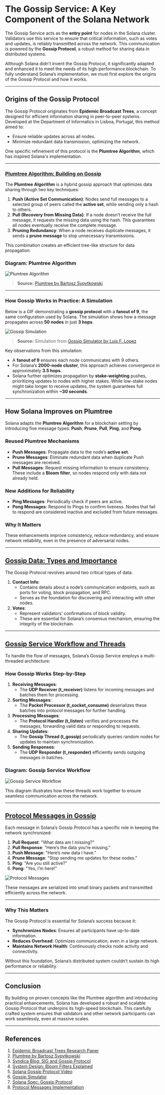 # **The Gossip Service: A Key Component of the Solana Network**

The Gossip Service acts as the **entry point** for nodes in the Solana cluster. Validators use this service to ensure that critical information, such as votes and updates, is reliably transmitted across the network. This communication is powered by the **Gossip Protocol**, a robust method for sharing data in distributed systems.

Although Solana didn’t invent the Gossip Protocol, it significantly adapted and enhanced it to meet the needs of its high-performance blockchain. To fully understand Solana’s implementation, we must first explore the origins of the Gossip Protocol and how it works.

---

## **Origins of the Gossip Protocol**

The Gossip Protocol originates from **Epidemic Broadcast Trees**, a concept designed for efficient information sharing in peer-to-peer systems. Developed at the Department of Informatics in Lisboa, Portugal, this method aimed to:

- Ensure reliable updates across all nodes.
- Minimize redundant data transmission, optimizing the network.

One specific refinement of this protocol is the **Plumtree Algorithm**, which has inspired Solana's implementation.

---

### **[Plumtree Algorithm: Building on Gossip](#plumtree-algorithm)**

The **Plumtree Algorithm** is a hybrid gossip approach that optimizes data sharing through two key techniques:

1. **Push (Active Set Communication)**: Nodes send full messages to a selected group of peers called the **active set**, while sending only a hash to others.
2. **Pull (Recovery from Missing Data)**: If a node doesn’t receive the full message, it requests the missing data using the hash. This guarantees all nodes eventually receive the complete message.
3. **Pruning Redundancy**: When a node receives duplicate messages, it sends a **prune message** to stop unnecessary transmissions.

This combination creates an efficient tree-like structure for data propagation.

### **Diagram: Plumtree Algorithm**

![Plumtree Algorithm](imgs/tree-construction.gif)

> **Source:** [Plumtree by Bartosz Sypytkowski](https://www.bartoszsypytkowski.com/plumtree/)

---

### **How Gossip Works in Practice: A Simulation**

Below is a GIF demonstrating a **gossip protocol** with a **fanout of 9**, the same configuration used by Solana. The simulation shows how a message propagates across **50 nodes** in just **3 hops**.

![Gossip Simulation](imgs/gossip%20simulation.gif)

> **Source:** Simulation from [Gossip Simulator by Luis F. Lopez](https://flopezluis.github.io/gossip-simulator/)

Key observations from this simulation:

- A **fanout of 9** ensures each node communicates with 9 others.
- For Solana’s **2000-node cluster**, this approach achieves convergence in approximately **3.5 hops**.
- Solana further optimizes propagation by **stake-weighting** pushes, prioritizing updates to nodes with higher stakes. While low-stake nodes might take longer to receive updates, the system guarantees full synchronization within **~30 seconds**.

---

## **How Solana Improves on Plumtree**

Solana adapts the **Plumtree Algorithm** for a blockchain setting by introducing five message types: **Push**, **Prune**, **Pull**, **Ping**, and **Pong**.

### **Reused Plumtree Mechanisms**

- **Push Messages**: Propagate data to the node’s **active set**.
- **Prune Messages**: Eliminate redundant data when duplicate Push messages are received.
- **Pull Messages**: Request missing information to ensure consistency. These include a **Bloom filter**, so nodes respond only with data not already held.

### **New Additions for Reliability**

- **Ping Messages**: Periodically check if peers are active.
- **Pong Messages**: Respond to Pings to confirm liveness. Nodes that fail to respond are considered inactive and excluded from future messages.

### **Why It Matters**

These enhancements improve consistency, reduce redundancy, and ensure network reliability, even in the presence of adversarial nodes.

---

## **[Gossip Data: Types and Importance](#gossip-data-types-and-importance)**

The Gossip Protocol revolves around two critical types of data:

1. **Contact Info**:
   - Contains details about a node’s communication endpoints, such as ports for voting, block propagation, and RPC.
   - Serves as the foundation for discovering and interacting with other nodes.
2. **Votes**:
   - Represent validators' confirmations of block validity.
   - These are essential for Solana’s consensus mechanism, ensuring the integrity of the blockchain.

---

## **[Gossip Service Workflow and Threads](#gossip-service-workflow-and-threads)**

To handle the flow of messages, Solana’s Gossip Service employs a multi-threaded architecture:

### **How Gossip Works Step-by-Step**

1. **Receiving Messages**:
   - The **UDP Receiver (t_receiver)** listens for incoming messages and batches them for processing.
2. **Sorting Messages**:
   - The **Packet Processor (t_socket_consume)** deserializes these batches into protocol messages for further handling.
3. **Processing Messages**:
   - The **Protocol Handler (t_listen)** verifies and processes the messages, forwarding valid data or responding to requests.
4. **Sharing Updates**:
   - The **Gossip Thread (t_gossip)** periodically queries random nodes for updates to maintain synchronization.
5. **Sending Responses**:
   - The **UDP Responder (t_responder)** efficiently sends outgoing messages in batches.

### **Diagram: Gossip Service Workflow**

![Gossip Service Workflow](imgs/Gossip%20Service.png)

This diagram illustrates how these threads work together to ensure seamless communication across the network.

---

## **[Protocol Messages in Gossip](#protocol-messages-in-gossip)**

Each message in Solana’s Gossip Protocol has a specific role in keeping the network synchronized:

1. **Pull Request**: "What data am I missing?"
2. **Pull Response**: "Here’s the data you’re missing."
3. **Push Message**: "Here’s new data I have."
4. **Prune Message**: "Stop sending me updates for these nodes."
5. **Ping**: "Are you still active?"
6. **Pong**: "Yes, I’m here!"

![Protocol Messages](imgs/Protocol.png)

These messages are serialized into small binary packets and transmitted efficiently across the network.

---

### **Why This Matters**

The Gossip Protocol is essential for Solana’s success because it:

- **Synchronizes Nodes**: Ensures all participants have up-to-date information.
- **Reduces Overhead**: Optimizes communication, even in a large network.
- **Maintains Network Health**: Continuously checks node activity and connectivity.

Without this foundation, Solana’s distributed system couldn’t sustain its high performance or reliability.

---

## **Conclusion**

By building on proven concepts like the Plumtree algorithm and introducing practical enhancements, Solana has developed a robust and scalable Gossip Protocol that underpins its high-speed blockchain. This carefully crafted system ensures that validators and other network participants can work seamlessly, even at massive scales.

---

## **References**

1. [Epidemic Broadcast Trees Research Paper](https://www.dpss.inesc-id.pt/~ler/reports/srds07.pdf)
2. [Plumtree by Bartosz Sypytkowski](https://www.bartoszsypytkowski.com/plumtree/)
3. [Syndica Blog: SIG and Gossip Protocol](https://blog.syndica.io/introducing-sig-by-syndica-an-rps-focused-solana-validator-client-written-in-zig/#sigs-first-component-gossip-protocol)
4. [System Design: Bloom Filters Explained](https://systemdesign.one/bloom-filters-explained/)
5. [Solana Gossip Protocol Video](https://www.youtube.com/watch?v=Q8jwcTr7VXI&ab_channel=Solana)
6. [Gossip Simulator](https://flopezluis.github.io/gossip-simulator/)
7. [Solana Spec: Gossip Protocol](https://github.com/eigerco/solana-spec/blob/main/gossip-protocol-spec.md)
8. [Protocol Messages Implementation](https://github.com/anza-xyz/agave/blob/d131c2b92b799738a4067e426c9f558ea4cbf41f/gossip/src/protocol.rs#L53)

